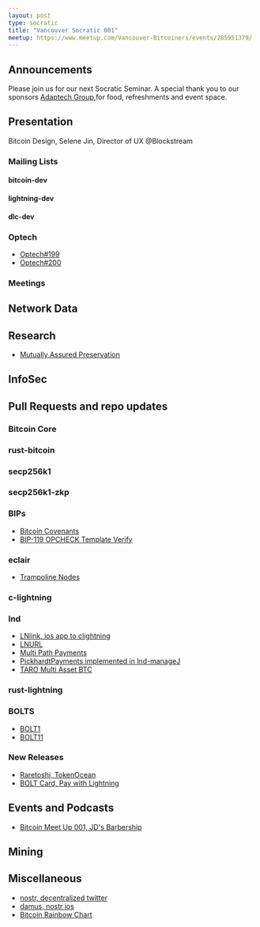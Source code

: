 ```yaml
---
layout: post
type: socratic
title: "Vancouver Socratic 001"
meetup: https://www.meetup.com/Vancouver-Bitcoiners/events/285951379/
---
```


## Announcements
Please join us for our next Socratic Seminar. A special thank you to our sponsors [Adaptech Group](https://adaptechgroup.com/),for food, refreshments and event space.

## Presentation
Bitcoin Design, Selene Jin, Director of UX @Blockstream

### Mailing Lists

#### bitcoin-dev

#### lightning-dev

#### dlc-dev

### Optech

- [Optech#199](https://bitcoinops.org/en/newsletters/2022/05/11/)
- [Optech#200](https://bitcoinops.org/en/newsletters/2022/05/18/)

### Meetings

## Network Data

## Research

- [Mutually Assured Preservation](https://mutuallyassuredpreservation.com/)

## InfoSec

## Pull Requests and repo updates

### Bitcoin Core

### rust-bitcoin

### secp256k1

### secp256k1-zkp

### BIPs
- [Bitcoin Covenants](https://fc17.ifca.ai/bitcoin/papers/bitcoin17-final28.pdf)
- [BIP-119 OPCHECK Template Verify](https://www.bip119.com/)

### eclair
- [Trampoline Nodes](https://medium.com/@ACINQ/phoenix-wallet-part-4-trampoline-payments-fb1befd027c8)

### c-lightning

### lnd
- [LNlink, ios app to clightning](http://git.jb55.com/lnlink/file/README.html)
- [LNURL](https://github.com/fiatjaf/lnurl-rfc)
- [Multi Path Payments](https://lightning.engineering/posts/2020-05-07-mpp/)
- [PickhardtPayments implemented in lnd-manageJ](https://twitter.com/c_otto83/status/1525879972786749453)
- [TARO Multi Asset BTC](https://lightning.engineering/posts/2022-4-5-taro-launch/)

### rust-lightning

### BOLTS
- [BOLT1](https://github.com/lightning/bolts/blob/master/01-messaging.md)
- [BOLT11](https://github.com/lightning/bolts/blob/master/11-payment-encoding.md)

### New Releases
- [Raretoshi, TokenOcean](https://github.com/tokenocean/raretoshi)
- [BOLT Card, Pay with Lightning](https://www.youtube.com/watch?v=7ZwW0yEZ81U)

## Events and Podcasts
- [Bitcoin Meet Up 001, JD's Barbership](https://meetu.ps/e/L397p/99vjY/i)

## Mining

## Miscellaneous
- [nostr, decentralized twitter](https://github.com/fiatjaf/nostr)
- [damus, nostr ios](http://git.jb55.com/damus/log.html)
- [Bitcoin Rainbow Chart](https://www.blockchaincenter.net/en/bitcoin-rainbow-chart/)

